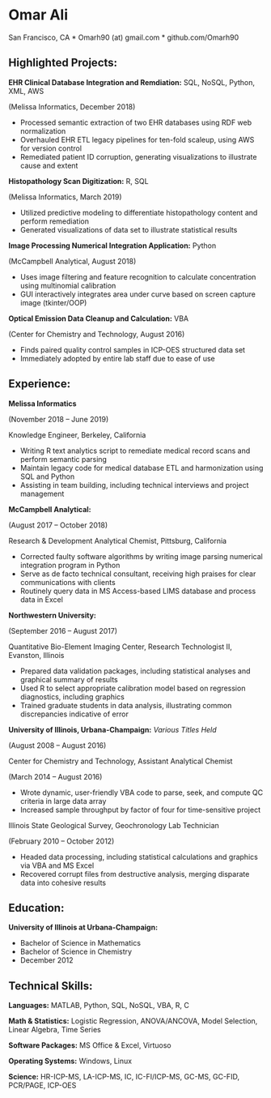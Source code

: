 # Omar Ali
San Francisco, CA * Omarh90 (at) gmail.com * github.com/Omarh90

## Highlighted Projects:


**EHR Clinical Database Integration and Remdiation:** SQL, NoSQL, Python, XML, AWS

(Melissa Informatics, December 2018)

* Processed semantic extraction of two EHR databases using RDF web normalization                       
* Overhauled EHR ETL legacy pipelines for ten-fold scaleup, using AWS for version control 
* Remediated patient ID corruption, generating visualizations to illustrate cause and extent


**Histopathology Scan Digitization:** R, SQL

(Melissa Informatics, March 2019)

* Utilized predictive modeling to differentiate histopathology content and perform remediation	                      
* Generated visualizations of data set to illustrate statistical results


**Image Processing Numerical Integration Application:** Python

(McCampbell Analytical, August 2018)

* Uses image filtering and feature recognition to calculate concentration using multinomial calibration
* GUI interactively integrates area under curve based on screen capture image (tkinter/OOP)


**Optical Emission Data Cleanup and Calculation:** VBA

(Center for Chemistry and Technology, August 2016)

* Finds paired quality control samples in ICP-OES structured data set 	                                         
* Immediately adopted by entire lab staff due to ease of use

## Experience:


**Melissa Informatics**

(November 2018 – June 2019)

Knowledge Engineer, Berkeley, California
* Writing R text analytics script to remediate medical record scans and perform semantic parsing
* Maintain legacy code for medical database ETL and harmonization using SQL and Python
* Assisting in team building, including technical interviews and project management


**McCampbell Analytical:**

(August 2017 – October 2018)

Research & Development Analytical Chemist,	Pittsburg, California
* Corrected faulty software algorithms by writing image parsing numerical integration program in Python
* Serve as de facto technical consultant, receiving high praises for clear communications with clients
* Routinely query data in MS Access-based LIMS database and process data in Excel


**Northwestern University:**

(September 2016 – August 2017)

Quantitative Bio-Element Imaging Center, Research Technologist II,	Evanston, Illinois
* Prepared data validation packages, including statistical analyses and graphical summary of results
* Used R to select appropriate calibration model based on regression diagnostics, including graphics
* Trained graduate students in data analysis, illustrating common discrepancies indicative of error


**University of Illinois, Urbana-Champaign:** 
*Various Titles Held*

(August 2008 – August 2016)

Center for Chemistry and Technology, Assistant Analytical Chemist

(March 2014 – August 2016)

* Wrote dynamic, user-friendly VBA code to parse, seek, and compute QC criteria in large data array 
* Increased sample throughput by factor of four for time-sensitive project


Illinois State Geological Survey, Geochronology Lab Technician

(February 2010 – October 2012)

* Headed data processing, including statistical calculations and graphics via VBA and MS Excel
* Recovered corrupt files from destructive analysis, merging disparate data into cohesive results


## Education:

**University of Illinois at Urbana-Champaign:**

* Bachelor of Science in Mathematics
* Bachelor of Science in Chemistry
* December 2012

## Technical Skills:

**Languages:** MATLAB, Python, SQL, NoSQL, VBA, R, C

**Math & Statistics:** Logistic Regression, ANOVA/ANCOVA, Model Selection, Linear Algebra, Time Series

**Software Packages:** MS Office & Excel, Virtuoso

**Operating Systems:** Windows, Linux

**Science:** HR-ICP-MS, LA-ICP-MS, IC, IC-FI/ICP-MS, GC-MS, GC-FID, PCR/PAGE, ICP-OES
